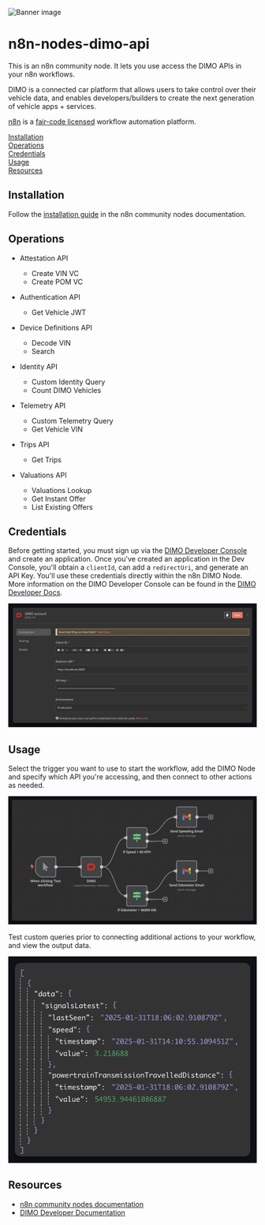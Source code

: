 ![Banner image](https://user-images.githubusercontent.com/10284570/173569848-c624317f-42b1-45a6-ab09-f0ea3c247648.png)

# n8n-nodes-dimo-api

This is an n8n community node. It lets you use access the DIMO APIs in your n8n workflows.

DIMO is a connected car platform that allows users to take control over their vehicle data, and enables developers/builders to create the next generation of vehicle apps + services.

[n8n](https://n8n.io/) is a [fair-code licensed](https://docs.n8n.io/reference/license/) workflow automation platform.

[Installation](#installation)  
[Operations](#operations)  
[Credentials](#credentials)   
[Usage](#usage)   
[Resources](#resources)  

## Installation

Follow the [installation guide](https://docs.n8n.io/integrations/community-nodes/installation/) in the n8n community nodes documentation.

## Operations

- Attestation API
	- Create VIN VC
	- Create POM VC

- Authentication API
	- Get Vehicle JWT

- Device Definitions API
	- Decode VIN
	- Search

- Identity API 
	- Custom Identity Query
	- Count DIMO Vehicles

- Telemetry API
	- Custom Telemetry Query
	- Get Vehicle VIN

- Trips API
	- Get Trips

- Valuations API
	- Valuations Lookup
	- Get Instant Offer
	- List Existing Offers

## Credentials

Before getting started, you must sign up via the [DIMO Developer Console](https://console.dimo.org/sign-in) and create an application. Once you've created an application in the Dev Console, you'll obtain a `clientId`, can add a `redirectUri`, and generate an API Key. You'll use these credentials directly within the n8n DIMO Node. More information on the DIMO Developer Console can be found in the [DIMO Developer Docs](https://docs.dimo.org/developer-platform/getting-started/developer-guide/developer-console).

![Adding Credentials](/images/Credentials.jpg)

## Usage

Select the trigger you want to use to start the workflow, add the DIMO Node and specify which API you're accessing, and then connect to other actions as needed.

![Workflow Sample](/images/WorkflowSample.png)

Test custom queries prior to connecting additional actions to your workflow, and view the output data.

![JSON Sample](/images/JSONSample.png)

## Resources

* [n8n community nodes documentation](https://docs.n8n.io/integrations/community-nodes/)
* [DIMO Developer Documentation](https://docs.dimo.org/developer-platform)



